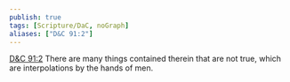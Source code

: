 ```yaml
---
publish: true
tags: [Scripture/DaC, noGraph]
aliases: ["D&C 91:2"]
---
```

[D&C 91:2](https://churchofjesuschrist.org/study/scriptures/dc-testament/dc/91?lang=eng&id=p2#p2) There are many things contained therein that are not true, which are interpolations by the hands of men.
